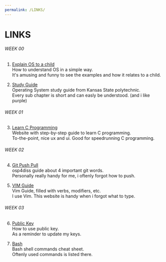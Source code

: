 ```yaml
---
permalink: /LINKS/
---
```


# LINKS

###### WEEK 00

1. [Explain OS to a child](https://www.quora.com/How-do-I-explain-what-an-operating-system-is-to-a-child)<br>
How to understand OS in a simple way.<br>
It's amusing and funny to see the examples and how it relates to a child.

2. [Study Guide](http://faculty.salina.k-state.edu/tim/ossg/index.html)<br>
Operating System study guide from Kansas State polytechnic.<br>
Every sub chapter is short and can easly be understood. (and i like purple)

###### WEEK 01

3. [Learn C Programming](https://www.programiz.com/c-programming)<br>
Website with step-by-step guide to learn C programming.<br>
To-the-point, nice ux and ui. Good for speedrunning C programming.

###### WEEK 02

4. [Git Push Pull](https://osp4diss.vlsm.org/osp-114.html)<br>
osp4diss guide about 4 important git words.<br>
Personally really handy for me, i oftenly forgot how to push.

5. [VIM Guide](https://danielmiessler.com/study/vim/)<br>
Vim Guide, filled with verbs, modifiers, etc.<br>
I use Vim. This website is handy when i forgot what to type.

###### WEEK 03

6. [Public Key](https://osp4diss.vlsm.org/W02-06.html)<br>
How to use public key.<br>
As a reminder to update my keys.

7. [Bash](https://www.educative.io/blog/bash-shell-command-cheat-sheet)<br>
Bash shell commands cheat sheet.<br>
Oftenly used commands is listed there.
